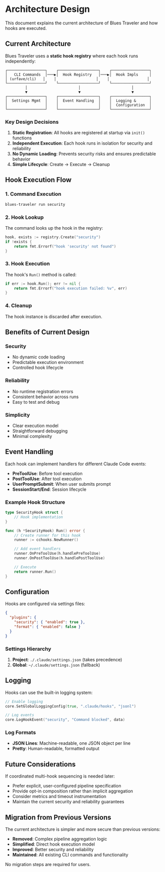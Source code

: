 # Architecture Design

This document explains the current architecture of Blues Traveler and how hooks are executed.

## Current Architecture

Blues Traveler uses a **static hook registry** where each hook runs independently:

```
┌─────────────────┐    ┌──────────────────┐    ┌─────────────────┐
│   CLI Commands  │───▶│  Hook Registry   │───▶│  Hook Impls     │
│ (urfave/cli)   │    │                  │    │                 │
└─────────────────┘    └──────────────────┘    └─────────────────┘
         │                       │                       │
         ▼                       ▼                       ▼
┌─────────────────┐    ┌──────────────────┐    ┌─────────────────┐
│  Settings Mgmt  │    │  Event Handling  │    │  Logging &      │
│                 │    │                  │    │  Configuration  │
└─────────────────┘    └──────────────────┘    └─────────────────┘
```

### Key Design Decisions

1. **Static Registration**: All hooks are registered at startup via `init()` functions
2. **Independent Execution**: Each hook runs in isolation for security and reliability
3. **No Dynamic Loading**: Prevents security risks and ensures predictable behavior
4. **Simple Lifecycle**: Create → Execute → Cleanup

## Hook Execution Flow

### 1. Command Execution

```bash
blues-traveler run security
```

### 2. Hook Lookup

The command looks up the hook in the registry:

```go
hook, exists := registry.Create("security")
if !exists {
    return fmt.Errorf("hook 'security' not found")
}
```

### 3. Hook Execution

The hook's `Run()` method is called:

```go
if err := hook.Run(); err != nil {
    return fmt.Errorf("hook execution failed: %v", err)
}
```

### 4. Cleanup

The hook instance is discarded after execution.

## Benefits of Current Design

### Security

- No dynamic code loading
- Predictable execution environment
- Controlled hook lifecycle

### Reliability

- No runtime registration errors
- Consistent behavior across runs
- Easy to test and debug

### Simplicity

- Clear execution model
- Straightforward debugging
- Minimal complexity

## Event Handling

Each hook can implement handlers for different Claude Code events:

- **PreToolUse**: Before tool execution
- **PostToolUse**: After tool execution
- **UserPromptSubmit**: When user submits prompt
- **SessionStart/End**: Session lifecycle

### Example Hook Structure

```go
type SecurityHook struct {
    // Hook implementation
}

func (h *SecurityHook) Run() error {
    // Create runner for this hook
    runner := cchooks.NewRunner()

    // Add event handlers
    runner.OnPreToolUse(h.handlePreToolUse)
    runner.OnPostToolUse(h.handlePostToolUse)

    // Execute
    return runner.Run()
}
```

## Configuration

Hooks are configured via settings files:

```json
{
  "plugins": {
    "security": { "enabled": true },
    "format": { "enabled": false }
  }
}
```

### Settings Hierarchy

1. **Project**: `./.claude/settings.json` (takes precedence)
2. **Global**: `~/.claude/settings.json` (fallback)

## Logging

Hooks can use the built-in logging system:

```go
// Enable logging
core.SetGlobalLoggingConfig(true, ".claude/hooks", "jsonl")

// Log events
core.LogHookEvent("security", "Command blocked", data)
```

### Log Formats

- **JSON Lines**: Machine-readable, one JSON object per line
- **Pretty**: Human-readable, formatted output

## Future Considerations

If coordinated multi-hook sequencing is needed later:

- Prefer explicit, user-configured pipeline specification
- Provide opt-in composition rather than implicit aggregation
- Consider metrics and timeout instrumentation
- Maintain the current security and reliability guarantees

## Migration from Previous Versions

The current architecture is simpler and more secure than previous versions:

- **Removed**: Complex pipeline aggregation logic
- **Simplified**: Direct hook execution model
- **Improved**: Better security and reliability
- **Maintained**: All existing CLI commands and functionality

No migration steps are required for users.

